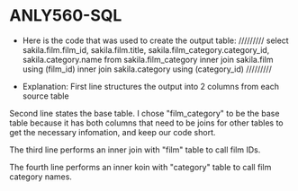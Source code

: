 # ANLY560-SQL
- Here is the code that was used to create the output table:
/////////
select sakila.film.film_id, sakila.film.title, sakila.film_category.category_id, sakila.category.name 
from sakila.film_category
inner join sakila.film using (film_id)
inner join sakila.category using (category_id)
/////////

- Explanation:
First line structures the output into 2 columns from each source table

Second line states the base table. I chose "film_category" to be the base table because it has both columns that need to be joins for other tables to get the necessary infomation, and keep our code short.

The third line performs an inner join with "film" table to call film IDs.

The fourth line performs an inner koin with "category" table to call film category names.
